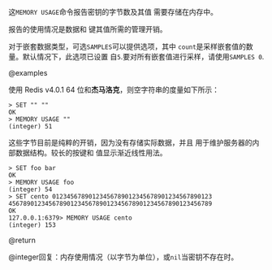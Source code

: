 这`MEMORY USAGE`命令报告密钥的字节数及其值
需要存储在内存中。

报告的使用情况是数据和
键其值所需的管理开销。

对于嵌套数据类型，可选`SAMPLES`可以提供选项，其中
`count`是采样嵌套值的数量。默认情况下，此选项已设置
自`5`.要对所有嵌套值进行采样，请使用`SAMPLES 0`.

@examples

使用 Redis v4.0.1 64 位和**杰马洛克**，则空字符串的度量如下所示：

    > SET "" ""
    OK
    > MEMORY USAGE ""
    (integer) 51

这些字节目前是纯粹的开销，因为没有存储实际数据，并且
用于维护服务器的内部数据结构。较长的按键和
值显示渐近线性用法。

    > SET foo bar
    OK
    > MEMORY USAGE foo
    (integer) 54
    > SET cento 01234567890123456789012345678901234567890123
    45678901234567890123456789012345678901234567890123456789
    OK
    127.0.0.1:6379> MEMORY USAGE cento
    (integer) 153

@return

@integer回复：内存使用情况（以字节为单位），或`nil`当密钥不存在时。
